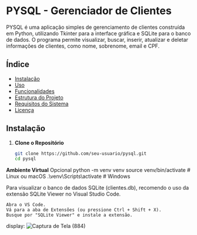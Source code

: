 # PYSQL - Gerenciador de Clientes

PYSQL é uma aplicação simples de gerenciamento de clientes construída em Python, utilizando Tkinter para a interface gráfica e SQLite para o banco de dados. O programa permite visualizar, buscar, inserir, atualizar e deletar informações de clientes, como nome, sobrenome, email e CPF.

## Índice

- [Instalação](#instalação)
- [Uso](#uso)
- [Funcionalidades](#funcionalidades)
- [Estrutura do Projeto](#estrutura-do-projeto)
- [Requisitos do Sistema](#requisitos-do-sistema)
- [Licença](#licença)

## Instalação

1. **Clone o Repositório**

   ```bash
   git clone https://github.com/seu-usuario/pysql.git
   cd pysql

**Ambiente Virtual**
Opcional
python -m venv venv
source venv/bin/activate  # Linux ou macOS
.\venv\Scripts\activate  # Windows



Para visualizar o banco de dados SQLite (clientes.db), recomendo o uso da extensão SQLite Viewer no Visual Studio Code.

    Abra o VS Code.
    Vá para a aba de Extensões (ou pressione Ctrl + Shift + X).
    Busque por "SQLite Viewer" e instale a extensão.

display: ![Captura de Tela (884)](https://github.com/Jonatasdotdev/Python-data/assets/113778501/a9090a01-4dd8-42de-8c4b-58a51cffefe7)

